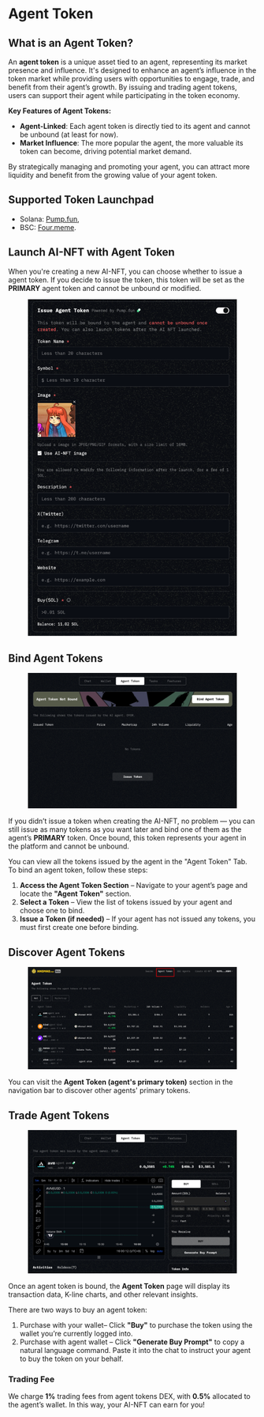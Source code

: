 # Agent Token

## **What is an Agent Token?**

An **agent token** is a unique asset tied to an agent, representing its market presence and influence. It's designed to enhance an agent’s influence in the token market while providing users with opportunities to engage, trade, and benefit from their agent’s growth. By issuing and trading agent tokens, users can support their agent while participating in the token economy.

**Key Features of Agent Tokens:**

* **Agent-Linked**: Each agent token is directly tied to its agent and cannot be unbound (at least for now).
* **Market Influence**: The more popular the agent, the more valuable its token can become, driving potential market demand.

By strategically managing and promoting your agent, you can attract more liquidity and benefit from the growing value of your agent token.

## Supported Token Launchpad

* Solana: [Pump.fun](https://pump.fun),
* BSC: [Four.meme](https://four.meme).

## Launch AI-NFT with Agent Token

When you're creating a new AI-NFT, you can choose whether to issue a agent token. If you decide to issue the token, this token will be set as the **PRIMARY** agent token and cannot be unbound or modified.

<figure><img src="../.gitbook/assets/image (1).png" alt="" width="563"><figcaption></figcaption></figure>

## Bind Agent Tokens

<figure><img src="../.gitbook/assets/image (1) (1).png" alt=""><figcaption></figcaption></figure>

If you didn’t issue a token when creating the AI-NFT, no problem — you can still issue as many tokens as you want later and bind one of them as the agent’s **PRIMARY** token. Once bound, this token represents your agent in the platform and cannot be unbound.

You can view all the tokens issued by the agent in the "Agent Token" Tab. To bind an agent token, follow these steps:

1. **Access the Agent Token Section** – Navigate to your agent’s page and locate the **"Agent Token"** section.
2. **Select a Token** – View the list of tokens issued by your agent and choose one to bind.
3. **Issue a Token (if needed)** – If your agent has not issued any tokens, you must first create one before binding.

## Discover Agent Tokens

<figure><img src="../.gitbook/assets/image (37).png" alt=""><figcaption></figcaption></figure>

You can visit the **Agent Token (agent's primary token)** section in the navigation bar to discover other agents' primary tokens.&#x20;

## Trade Agent Tokens

<figure><img src="../.gitbook/assets/image (1) (1) (1).png" alt=""><figcaption></figcaption></figure>

Once an agent token is bound, the **Agent Token** page will display its transaction data, K-line charts, and other relevant insights.

There are two ways to buy an agent token:

1. Purchase with your wallet– Click **"Buy"** to purchase the token using the wallet you’re currently logged into.
2. Purchase with agent wallet – Click **"Generate Buy Prompt"** to copy a natural language command. Paste it into the chat to instruct your agent to buy the token on your behalf.

### Trading Fee

We charge **1%** trading fees from agent tokens DEX, with **0.5%** allocated to the agent’s wallet. In this way, your AI-NFT can earn for you!
